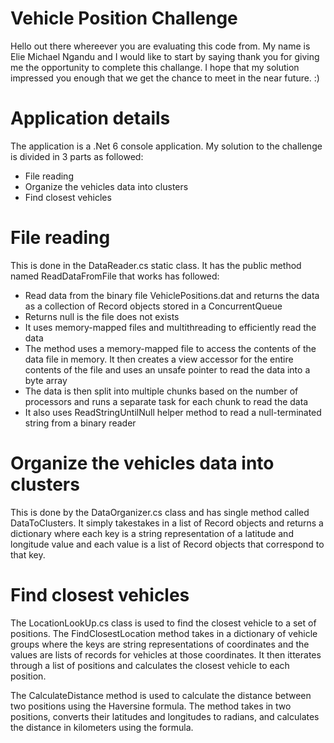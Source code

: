 # Vehicle Position Challenge

Hello out there whereever you are evaluating this code from. My name is Elie Michael Ngandu and I would like to start by saying thank you for giving me the opportunity to complete this challange.
I hope that my solution impressed you enough that we get the chance to meet in the near future. :)

# Application details

The application is a .Net 6 console application. 
My solution to the challenge is divided in 3 parts as followed: 
  * File reading
  * Organize the vehicles data into clusters
  * Find closest vehicles

# File reading

This is done in the DataReader.cs static class. It has the public method named ReadDataFromFile that works has followed:
  * Read data from the binary file VehiclePositions.dat and returns the data as a collection of Record objects stored in a ConcurrentQueue
  * Returns null is the file does not exists
  * It uses memory-mapped files and multithreading to efficiently read the data
  * The method uses a memory-mapped file to access the contents of the data file in memory. It then creates a view accessor for the entire contents of the file and uses an unsafe pointer to read the data into a byte array
  * The data is then split into multiple chunks based on the number of processors and runs a separate task for each chunk to read the data
  * It also uses ReadStringUntilNull helper method to read a null-terminated string from a binary reader

# Organize the vehicles data into clusters

This is done by the DataOrganizer.cs class and has single method called DataToClusters. It simply takestakes in a list of Record objects and returns a dictionary where each key is a string representation of a latitude and longitude value and each value is a list of Record objects that correspond to that key.

# Find closest vehicles

The LocationLookUp.cs class is used to find the closest vehicle to a set of positions. The FindClosestLocation method takes in a dictionary of vehicle groups where the keys are string representations of coordinates and the values are lists of records for vehicles at those coordinates. It then itterates through a list of positions and calculates the closest vehicle to each position.

The CalculateDistance method is used to calculate the distance between two positions using the Haversine formula. The method takes in two positions, converts their latitudes and longitudes to radians, and calculates the distance in kilometers using the formula.